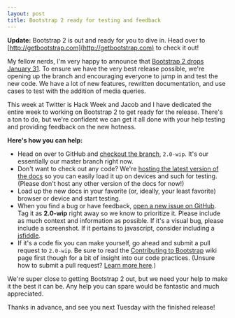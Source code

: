 ```yaml
---
layout: post
title: Bootstrap 2 ready for testing and feedback
---
```


**Update:** Bootstrap 2 is out and ready for you to dive in. Head over to [http://getbootstrap.com](http://getbootstrap.com) to check it out!

My fellow nerds, I'm very happy to announce that [Bootstrap 2 drops January 31](http://twitterbootstrap2.eventbrite.com/). To ensure we have the very best release possible, we're opening up the branch and encouraging everyone to jump in and test the new code. We have a lot of new features, rewritten documentation, and use cases to test with the addition of media queries.

This week at Twitter is Hack Week and Jacob and I have dedicated the entire week to working on Bootstrap 2 to get ready for the release. There's a ton to do, but we're confident we can get it all done with your help testing and providing feedback on the new hotness.

**Here's how you can help:**

- Head on over to GitHub and [checkout the branch](https://github.com/twitter/bootstrap/tree/2.0-wip), `2.0-wip`. It's our essentially our master branch right now.
- Don't want to check out any code? We're [hosting the latest version of the docs](http://markdotto.com/bs2/docs/index.html) so you can easily load it up on devices and such for testing. (Please don't host any other version of the docs for now!)
- Load up the new docs in your favorite (or, ideally, your least favorite) browser or device and start testing.
- When you find a bug or have feedback, [open a new issue on GitHub](https://github.com/twitter/bootstrap/issues?sort=created&direction=desc&state=open). Tag it as **2.0-wip** right away so we know to prioritize it. Please include as much context and information as possible. If it's a visual bug, please include a screenshot. If it pertains to javascript, consider including a [jsfiddle](http://jsfiddle.net/).
- If it's a code fix you can make yourself, go ahead and submit a pull request to `2.0-wip`. Be sure to read the [Contributing to Bootstrap](https://github.com/twitter/bootstrap/wiki/Contributing-to-Bootstrap) wiki page first though for a bit of insight into our code practices. (Unsure how to submit a pull request? [Learn more here](http://help.github.com/send-pull-requests/).)

We're super close to getting Bootstrap 2 out, but we need your help to make it the best it can be. Any help you can spare would be fantastic and much appreciated.

Thanks in advance, and see you next Tuesday with the finished release!

